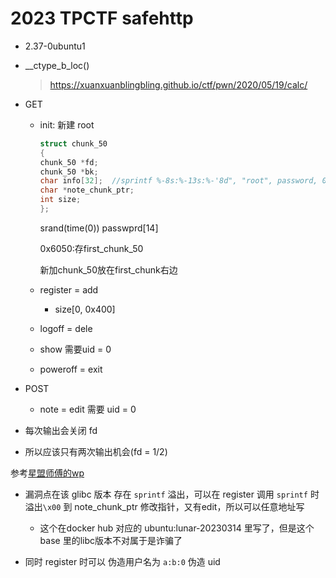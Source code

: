 # 2023 TPCTF safehttp

- 2.37-0ubuntu1

- __ctype_b_loc()

    > <https://xuanxuanblingbling.github.io/ctf/pwn/2020/05/19/calc/>

- GET
  - init: 新建 root

    ```c
    struct chunk_50
    {
    chunk_50 *fd;
    chunk_50 *bk;
    char info[32];  //sprintf %-8s:%-13s:%-'8d", "root", password, 0LL
    char *note_chunk_ptr;
    int size;
    };
    ```

    srand(time(0)) passwprd[14]

    0x6050:存first_chunk_50

    新加chunk_50放在first_chunk右边

  - register = add
    - size[0, 0x400]
  - logoff = dele
  - show 需要uid = 0
  - poweroff = exit
- POST
  - note = edit 需要 uid = 0
- 每次输出会关闭 fd
- 所以应该只有两次输出机会(fd = 1/2)

参考[星盟师傅的wp](https://blog.xmcve.com/2023/11/28/TPCTF2023-Writeup/#title-6)

- 漏洞点在该 glibc 版本 存在 `sprintf` 溢出，可以在 register 调用 `sprintf` 时溢出`\x00` 到 note_chunk_ptr 修改指针，又有edit，所以可以任意地址写
  - 这个在docker hub 对应的 ubuntu:lunar-20230314 里写了，但是这个 base 里的libc版本不对属于是诈骗了

- 同时 register 时可以 伪造用户名为 `a:b:0` 伪造 uid

